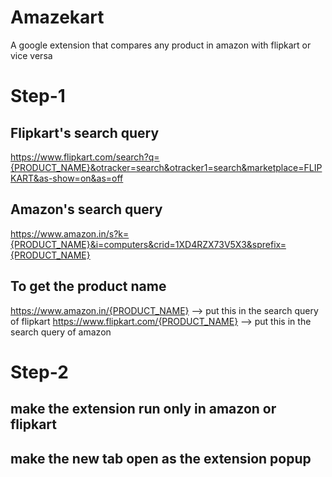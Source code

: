 # Amazekart
A google extension that compares any product in amazon with flipkart or vice versa

# Step-1

 ## Flipkart's search query
https://www.flipkart.com/search?q={PRODUCT_NAME}&otracker=search&otracker1=search&marketplace=FLIPKART&as-show=on&as=off

## Amazon's search query
https://www.amazon.in/s?k={PRODUCT_NAME}&i=computers&crid=1XD4RZX73V5X3&sprefix={PRODUCT_NAME}

## To get the product name 
https://www.amazon.in/{PRODUCT_NAME}  --> put this in the search query of flipkart
https://www.flipkart.com/{PRODUCT_NAME} --> put this in the search query of amazon

# Step-2

## make the extension run only in amazon or flipkart
## make the new tab open as the extension popup